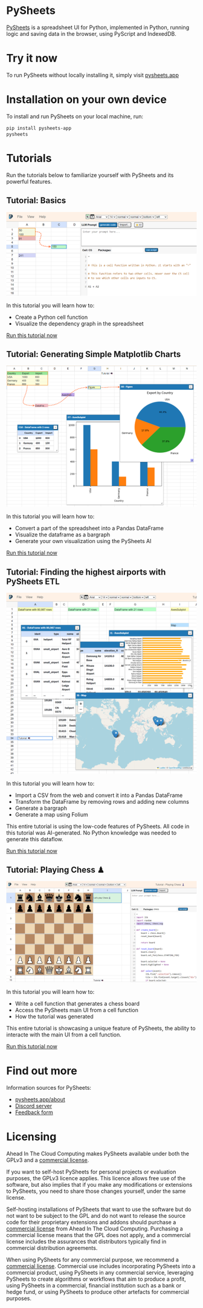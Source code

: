 # PySheets

[PySheets](https://pysheets.app/about) is a spreadsheet UI for Python, implemented in Python, running logic and saving data in the browser, using PyScript and IndexedDB.


# Try it now

To run PySheets without locally installing it, simply visit [pysheets.app](https://pysheets.app)


# Installation on your own device

To install and run PySheets on your local machine, run:

```
pip install pysheets-app
pysheets
```

# Tutorials 

Run the tutorials below to familiarize yourself with PySheets and its powerful features.


## Tutorial: Basics

![PySheets](src/static/icons/screenshot-basics.png)

In this tutorial you will learn how to:
 - Create a Python cell function
 - Visualize the dependency graph in the spreadsheet

[Run this tutorial now](https://pysheets.app/?share=7a1e9b64-b875-49e4-9037-cb933535175a)


## Tutorial: Generating Simple Matplotlib Charts

![PySheets](src/static/icons/screenshot-charts.png)

In this tutorial you will learn how to:
 - Convert a part of the spreadsheet into a Pandas DataFrame
 - Visualize the dataframe as a bargraph
 - Generate your own visualization using the PySheets AI

[Run this tutorial now](https://pysheets.app/?share=cd337dd3-21c9-4001-9acc-2aed6c7931b0)



## Tutorial: Finding the highest airports with PySheets ETL

![PySheets](src/static/icons/screenshot-airports.png)

In this tutorial you will learn how to:
 - Import a CSV from the web and convert it into a Pandas DataFrame
 - Transform the DataFrame by removing rows and adding new columns
 - Generate a bargraph
 - Generate a map using Folium

This entire tutorial is using the low-code features of PySheets.
All code in this tutorial was AI-generated. No Python knowledge 
was needed to generate this dataflow.

[Run this tutorial now](https://pysheets.app/?share=87a0ff5d-79d4-4972-80e6-f8e40953387e)


## ️Tutorial: Playing Chess ♟

![PySheets](src/static/icons/screenshot-chess.png)

In this tutorial you will learn how to:
 - Write a cell function that generates a chess board
 - Access the PySheets main UI from a cell function
 - How the tutorial was generated

This entire tutorial is showcasing a unique feature of PySheets,
the ability to interacte with the main UI from a cell function.

[Run this tutorial now](https://pysheets.app/?share=b79caa31-9292-4d55-a95e-81c6fff61509)



# Find out more

Information sources for PySheets:
 - [pysheets.app/about](https://pysheets.app/about)
 - [Discord server](https://discord.com/invite/4wy23872th)
 - [Feedback form](https://docs.google.com/forms/d/e/1FAIpQLScmeDuDr5fxKYhe04Jo-pNS73P4VF2m-i8X8EC9rfKl-jT84A/viewform)

# Licensing

Ahead In The Cloud Computing makes PySheets available under both the GPLv3 and a
[commercial license](https://buy.stripe.com/00g1684SS2BZ9Es7st).

If you want to self-host PySheets for personal projects or evaluation purposes, the GPLv3 licence applies. 
This licence allows free use of the software, but also implies that if you make any modifications or
extensions to PySheets, you need to share those changes yourself, under the same license. 

Self-hosting installations of PySheets that want to use the software but do not want to be subject to the GPL and
do not want to release the source code for their proprietary extensions and addons should purchase a
[commercial license](https://buy.stripe.com/00g1684SS2BZ9Es7st)
from Ahead In The Cloud Computing. Purchasing a commercial license means that the GPL does not apply, and a commercial 
license includes the assurances that distributors typically find in commercial distribution agreements.

When using PySheets for any commercial purpose, we recommend a [commercial license](https://buy.stripe.com/00g1684SS2BZ9Es7st).
Commercial use includes incorporating PySheets into a commercial product, 
using PySheets in any commercial service, 
leveraging PySheets to create algorithms or workflows that aim to produce a profit,
using PySheets in a commercial, financial institution such as a bank or hedge fund,
or using PySheets to produce other artefacts for commercial purposes.